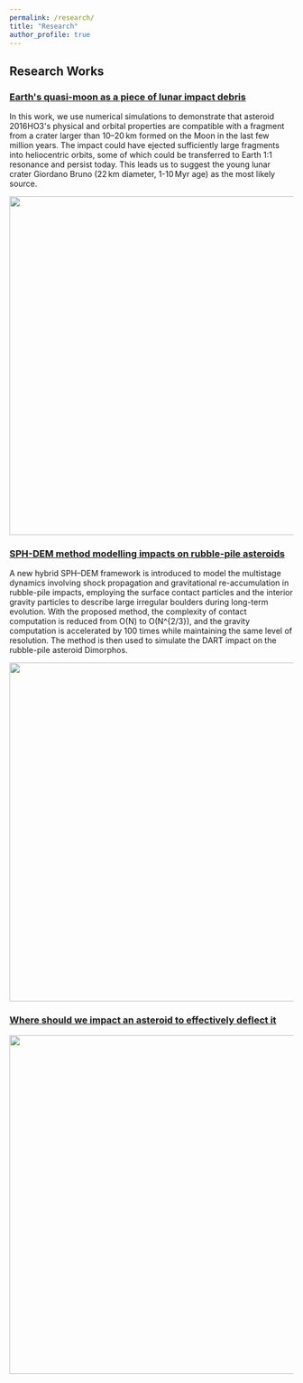 ```yaml
---
permalink: /research/
title: "Research"
author_profile: true
---
```


## Research Works

### <a href="https://www.nature.com/articles/s41550-024-02258-z" target="_blank">Earth's quasi-moon as a piece of lunar impact debris</a>

In this work, we use numerical simulations to demonstrate that asteroid 2016HO3's physical and orbital properties are compatible with a fragment from a crater larger than 10–20 km formed on the Moon in the last few million years. The impact could have ejected sufficiently large fragments into heliocentric orbits, some of which could be transferred to Earth 1:1 resonance and persist today. This leads us to suggest the young lunar crater Giordano Bruno (22 km diameter, 1-10 Myr age) as the most likely source.

<img src="https://jiaoyf-thu.github.io/images/fig3.png"  width="600">

### <a href="https://doi.org/10.1093/mnras/stad3888" target="_blank">SPH-DEM method modelling impacts on rubble-pile asteroids</a>

A new hybrid SPH–DEM framework is introduced to model the multistage dynamics involving shock propagation and gravitational re-accumulation in rubble-pile impacts, employing the surface contact particles and the interior gravity particles to describe large irregular boulders during long-term evolution. With the proposed method, the complexity of contact computation is reduced from O(N) to O(N^{2/3})⁠, and the gravity computation is accelerated by 100 times while maintaining the same level of resolution. The method is then used to simulate the DART impact on the rubble-pile asteroid Dimorphos.

<img src="https://jiaoyf-thu.github.io/images/fig2.png"  width="600">

### <a href="https://arc.aiaa.org/doi/10.2514/1.G006876" target="_blank">Where should we impact an asteroid to effectively deflect it</a>

<img src="https://jiaoyf-thu.github.io/images/fig1.png"  width="600">
